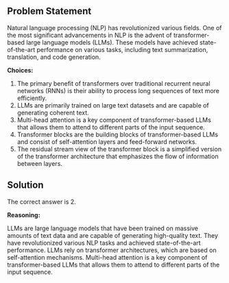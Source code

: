 ## Problem Statement

Natural language processing (NLP) has revolutionized various fields. One of the most significant advancements in NLP is the advent of transformer-based large language models (LLMs). These models have achieved state-of-the-art performance on various tasks, including text summarization, translation, and code generation.

**Choices:**

1. The primary benefit of transformers over traditional recurrent neural networks (RNNs) is their ability to process long sequences of text more efficiently.
2. LLMs are primarily trained on large text datasets and are capable of generating coherent text.
3. Multi-head attention is a key component of transformer-based LLMs that allows them to attend to different parts of the input sequence.
4. Transformer blocks are the building blocks of transformer-based LLMs and consist of self-attention layers and feed-forward networks.
5. The residual stream view of the transformer block is a simplified version of the transformer architecture that emphasizes the flow of information between layers.

## Solution

The correct answer is 2.

**Reasoning:**

LLMs are large language models that have been trained on massive amounts of text data and are capable of generating high-quality text. They have revolutionized various NLP tasks and achieved state-of-the-art performance. LLMs rely on transformer architectures, which are based on self-attention mechanisms. Multi-head attention is a key component of transformer-based LLMs that allows them to attend to different parts of the input sequence.